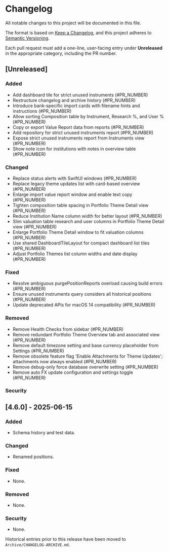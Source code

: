 # Changelog

All notable changes to this project will be documented in this file.

The format is based on [Keep a Changelog](https://keepachangelog.com/en/1.1.0/),
and this project adheres to [Semantic Versioning](https://semver.org/spec/v2.0.0.html).

Each pull request must add a one-line, user-facing entry under **Unreleased** in the appropriate category, including the PR number.

## [Unreleased]


### Added
- Add dashboard tile for strict unused instruments (#PR_NUMBER)
- Restructure changelog and archive history (#PR_NUMBER)
- Introduce bank-specific import cards with filename hints and instructions (#PR_NUMBER)
- Allow sorting Composition table by Instrument, Research %, and User % (#PR_NUMBER)
- Copy or export Value Report data from reports (#PR_NUMBER)
- Add repository for strict unused instruments report (#PR_NUMBER)
- Expose strict unused instruments report from Instruments view (#PR_NUMBER)
- Show note icon for institutions with notes in overview table (#PR_NUMBER)

### Changed
- Replace status alerts with SwiftUI windows (#PR_NUMBER)
- Replace legacy theme updates list with card-based overview (#PR_NUMBER)
- Enlarge import value report window and enable text copy (#PR_NUMBER)
- Tighten composition table spacing in Portfolio Theme Detail view (#PR_NUMBER)
- Reduce Institution Name column width for better layout (#PR_NUMBER)
- Slim valuation table research and user columns in Portfolio Theme Detail view (#PR_NUMBER)
- Enlarge Portfolio Theme Detail window to fit valuation columns (#PR_NUMBER)
- Use shared DashboardTileLayout for compact dashboard list tiles (#PR_NUMBER)
- Adjust Portfolio Themes list column widths and date display (#PR_NUMBER)

### Fixed

- Resolve ambiguous purgePositionReports overload causing build errors (#PR_NUMBER)
- Ensure unused instruments query considers all historical positions (#PR_NUMBER)
- Update deprecated APIs for macOS 14 compatibility (#PR_NUMBER)

### Removed
- Remove Health Checks from sidebar (#PR_NUMBER)
- Remove redundant Portfolio Theme Overview tab and associated view (#PR_NUMBER)
- Remove default timezone setting and base currency placeholder from Settings (#PR_NUMBER)
- Remove obsolete feature flag 'Enable Attachments for Theme Updates'; attachments now always enabled (#PR_NUMBER)
- Remove debug-only force database overwrite setting (#PR_NUMBER)
- Remove auto FX update configuration and settings toggle (#PR_NUMBER)

### Security

## [4.6.0] - 2025-06-15

### Added
- Schema history and test data.

### Changed
- Renamed positions.

### Fixed
- None.

### Removed
- None.

### Security
- None.

Historical entries prior to this release have been moved to `Archive/CHANGELOG-ARCHIVE.md`.
